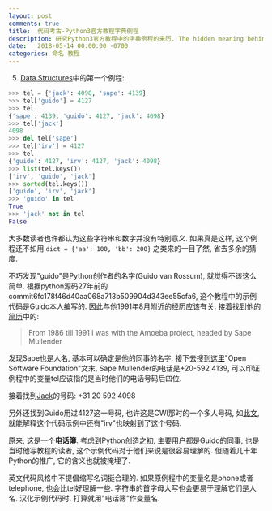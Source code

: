 ```yaml
---
layout: post
comments: true
title:  代码考古-Python3官方教程字典例程
description: 研究Python3官方教程中的字典例程的来历. The hidden meaning behind the sample program of Dictionary in Python 3's official tutorial.
date:   2018-05-14 00:00:00 -0700
categories: 命名 教程
---
```


5. [Data Structures](https://docs.python.org/3/tutorial/datastructures.html#dictionaries)中的第一个例程:

```python
>>> tel = {'jack': 4098, 'sape': 4139}
>>> tel['guido'] = 4127
>>> tel
{'sape': 4139, 'guido': 4127, 'jack': 4098}
>>> tel['jack']
4098
>>> del tel['sape']
>>> tel['irv'] = 4127
>>> tel
{'guido': 4127, 'irv': 4127, 'jack': 4098}
>>> list(tel.keys())
['irv', 'guido', 'jack']
>>> sorted(tel.keys())
['guido', 'irv', 'jack']
>>> 'guido' in tel
True
>>> 'jack' not in tel
False
```

大多数读者也许都认为这些字符串和数字并没有特别意义. 如果真是这样, 这个例程还不如用 `dict = {'aa': 100, 'bb': 200}` 之类来的一目了然, 省去多余的猜度.

不巧发现"guido"是Python创作者的名字(Guido van Rossum), 就觉得不该这么简单. 根据python源码27年前的commit6fc178f46d40aa068a713b509904d343ee55cfa6, 这个教程中的示例代码是Guido本人编写的. 因此与他1991年8月附近的经历应该有关. 接着找到他的[简历](https://gvanrossum.github.io//Resume.html)中的:

> From 1986 till 1991 I was with the Amoeba project, headed by Sape Mullender

发现Sape也是人名, 基本可以确定是他的同事的名字. 接下去搜到[这里](https://ercim-news.ercim.eu/images/stories/01-18/ERCIM_NEWS_01.pdf)"Open Software Foundation"文末, Sape Mullender的电话是+20-592 4139, 可以印证例程中的变量tel应该指的是当时他们的电话号码后四位.

接着找到[Jack](https://github.com/t-crest/patmos-benchmarks/blob/master/Mediabench/adpcm/src/README)的号码: +31 20 592 4098

另外还找到Guido用过4127这一号码, 也许这是CWI那时的一个多人号码, 如[此文](https://www.researchgate.net/profile/Sjoerd_Mullender/publication/221572613_CMIFed_A_Presentation_Environment_for_Portable_Hypermedia_Documents/links/0046351bae3c3612b6000000.pdf?origin=publication_detail), 就能解释这个代码示例中还有"irv"也映射到了这个号码.

原来, 这是一个**电话簿**. 考虑到Python创造之初, 主要用户都是Guido的同事, 也是当时他写教程的读者, 这个示例代码对于他们来说是很容易理解的. 但随着几十年Python的推广, 它的含义也就被掩埋了.

英文代码风格中不提倡缩写名词挺合理的. 如果原例程中的变量名是phone或者telephone, 也会比tel好理解一些. 字符串的首字母大写也会更易于理解它们是人名. 汉化示例代码时, 打算就用"电话簿"作变量名.
